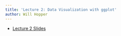 ```yaml
---
title: 'Lecture 2: Data Visualization with ggplot'
author: Will Hopper
---
```


* [Lecture 2 Slides]({{site.baseurl}}/lectures/Data_Visualization_with_ggplot/Data-Visualization-with-ggplot.html) 
